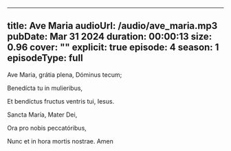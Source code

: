  ---
title: Ave Maria
audioUrl: /audio/ave_maria.mp3
pubDate: Mar 31 2024
duration: 00:00:13
size: 0.96
cover: ""
explicit: true
episode: 4
season: 1
episodeType: full
---
Ave Maria, grátia plena, Dóminus tecum;

Benedícta tu in mulieribus,

Et bendíctus fructus ventris tui, Iesus.

Sancta María, Mater Dei,

Ora pro nobis peccatóribus,

Nunc et in hora mortis nostrae. Amen